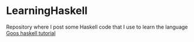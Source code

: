 # LearningHaskell
Repository where I post some Haskell code that I use to learn the language
[Goos haskell tutorial](http://haskell.tailorfontela.com.br/chapters)
